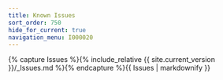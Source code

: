 ```yaml
---
title: Known Issues
sort_order: 750
hide_for_current: true
navigation_menu: I000020
---
```

{% capture Issues %}{% include_relative {{ site.current_version }}/_Issues.md %}{% endcapture %}{{ Issues | markdownify }}